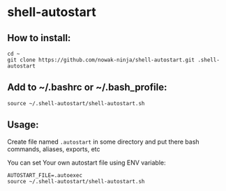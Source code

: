# shell-autostart

## How to install:

```
cd ~
git clone https://github.com/nowak-ninja/shell-autostart.git .shell-autostart
```

## Add to ~/.bashrc or ~/.bash_profile:

``source ~/.shell-autostart/shell-autostart.sh``

## Usage:

Create file named ``.autostart`` in some directory and put there bash commands, aliases, exports, etc

You can set Your own autostart file using ENV variable:

```
AUTOSTART_FILE=.autoexec
source ~/.shell-autostart/shell-autostart.sh
```
